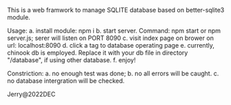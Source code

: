 

This is a web framwork to manage SQLITE database based on better-sqlite3 module.

Usage:
a. install module: npm i
b. start server.  Command: npm start or npm server.js; serer will listen on PORT 8090
c. visit index page on brower on url: localhost:8090
d. click a tag to database operating page
e. currently, chinook db is employed. Replace it with your db file in directory "/database", if using other database.
f. enjoy!

Constriction:
a. no enough test was done;
b. no all errors will be caught.
c. no database intergration will be checked.



Jerry@2022DEC